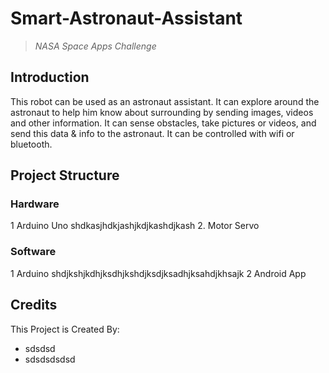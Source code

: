 # Smart-Astronaut-Assistant
>*NASA Space Apps Challenge*

## Introduction
 This robot can be used as an astronaut assistant. It can explore around the astronaut to help him know about surrounding by sending images, videos and other information. It can sense obstacles, take pictures or videos,  and send this data &amp; info to the astronaut. It can be controlled with wifi or bluetooth.

## Project Structure
### Hardware
1 Arduino Uno
shdkasjhdkjashjkdjkashdjkash
2. Motor Servo


### Software
1 Arduino 
shdjkshjkdhjksdhjkshdjksdjksadhjksahdjkhsajk
2 Android App

## Credits
This Project is Created By:
* sdsdsd
* sdsdsdsdsd
 
